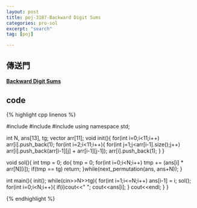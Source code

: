 ```yaml
---
layout: post
title: poj-3187-Backward Digit Sums
categories: pro-sol
excerpt: "search"
tag: [poj]

---
```


## 傳送門

#### [Backward Digit Sums](http://poj.org/problem?id=3187)

## code

{% highlight cpp linenos %}

#include <vector>
#include <algorithm>
#include <iostream>
using namespace std;

int N, ans[13], tg;
vector<int> arr[11];
void init(){
  for(int i=0;i<11;i++)
    arr[i].push_back(1);
  for(int i=2;i<11;i++){
    for(int j=1;j<arr[i-1].size();j++)
      arr[i].push_back(arr[i-1][j] + arr[i-1][j-1]);
    arr[i].push_back(1);
  }
}

void sol(){
  int tmp = 0;
  do{
    tmp = 0;
    for(int i=0;i<N;i++)
      tmp += (ans[i] * arr[N][i]);
    if(tmp == tg)
      return;
  }while(next_permutation(ans, ans+N));
}

int main(){
  init();
  while(cin>>N>>tg){
    for(int i=1;i<=N;i++)
      ans[i-1] = i;
    sol();
    for(int i=0;i<N;i++){
      if(i)cout<<" ";
      cout<<ans[i];
    }
    cout<<endl;
  }
}


{% endhighlight %}
